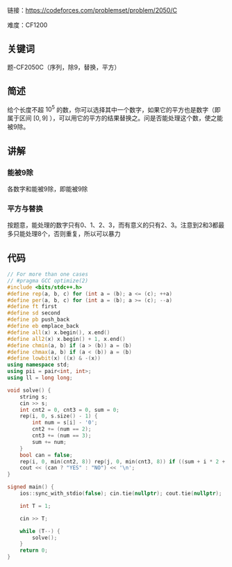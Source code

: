 链接：https://codeforces.com/problemset/problem/2050/C

难度：CF1200

## 关键词

题-CF2050C（序列，除9，替换，平方）

## 简述

给个长度不超 $10^5$ 的数，你可以选择其中一个数字，如果它的平方也是数字（即属于区间 $\left[ 0,9 \right]$ ），可以用它的平方的结果替换之。问是否能处理这个数，使之能被9除。

## 讲解

### 能被9除

各数字和能被9除，即能被9除

### 平方与替换

按题意，能处理的数字只有0、1、2、3，而有意义的只有2、3。注意到2和3都最多只能处理8个，否则重复，所以可以暴力

## 代码

```cpp
// For more than one cases
// #pragma GCC optimize(2)
#include <bits/stdc++.h>
#define rep(a, b, c) for (int a = (b); a <= (c); ++a)
#define per(a, b, c) for (int a = (b); a >= (c); --a)
#define ft first
#define sd second
#define pb push_back
#define eb emplace_back
#define all(x) x.begin(), x.end()
#define all2(x) x.begin() + 1, x.end()
#define chmin(a, b) if (a > (b)) a = (b)
#define chmax(a, b) if (a < (b)) a = (b)
#define lowbit(x) ((x) & -(x))
using namespace std;
using pii = pair<int, int>;
using ll = long long;

void solve() {
    string s;
    cin >> s;
    int cnt2 = 0, cnt3 = 0, sum = 0;
    rep(i, 0, s.size() - 1) {
        int num = s[i] - '0';
        cnt2 += (num == 2);
        cnt3 += (num == 3);
        sum += num;
    }
    bool can = false;
    rep(i, 0, min(cnt2, 8)) rep(j, 0, min(cnt3, 8)) if ((sum + i * 2 + j * 6) % 9 == 0) can = true;
    cout << (can ? "YES" : "NO") << '\n';
}

signed main() {
    ios::sync_with_stdio(false); cin.tie(nullptr); cout.tie(nullptr);

    int T = 1;

    cin >> T;

    while (T--) {
        solve();
    }
    return 0;
}
```

